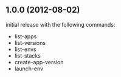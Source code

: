 ## 1.0.0 (2012-08-02)

initial release with the following commands:

* list-apps
* list-versions
* list-envs
* list-stacks
* create-app-version
* launch-env